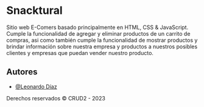 # Snacktural

Sitio web E-Comers basado principalmente en HTML, CSS & JavaScript.
    Cumple la funcionalidad de agregar y eliminar productos de un carrito de compras, asi como también
    cumple la funcionalidad de mostrar productos y brindar información sobre nuestra empresa y productos
    a nuestros posibles clientes y empresas que puedan vender nuestro producto.

## Autores

- [@Leonardo Díaz](https://www.github.com/LeonardoDiaz1)

Derechos reservados &copy; CRUD2 - 2023
